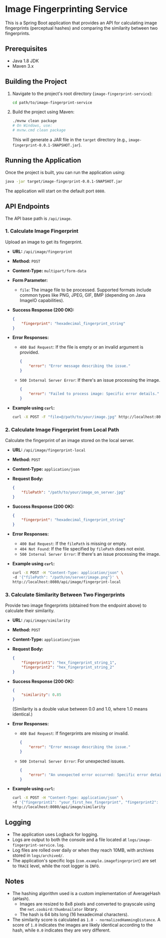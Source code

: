 # Image Fingerprinting Service

This is a Spring Boot application that provides an API for calculating image fingerprints (perceptual hashes) and comparing the similarity between two fingerprints.

## Prerequisites

- Java 1.8 JDK
- Maven 3.x

## Building the Project

1.  Navigate to the project's root directory (`image-fingerprint-service`):
    ```bash
    cd path/to/image-fingerprint-service
    ```

2.  Build the project using Maven:
    ```bash
    ./mvnw clean package
    # On Windows, use:
    # mvnw.cmd clean package
    ```
    This will generate a JAR file in the `target` directory (e.g., `image-fingerprint-0.0.1-SNAPSHOT.jar`).

## Running the Application

Once the project is built, you can run the application using:

```bash
java -jar target/image-fingerprint-0.0.1-SNAPSHOT.jar
```

The application will start on the default port `8080`.

## API Endpoints

The API base path is `/api/image`.

### 1. Calculate Image Fingerprint

Upload an image to get its fingerprint.

-   **URL:** `/api/image/fingerprint`
-   **Method:** `POST`
-   **Content-Type:** `multipart/form-data`
-   **Form Parameter:**
    -   `file`: The image file to be processed. Supported formats include common types like PNG, JPEG, GIF, BMP (depending on Java ImageIO capabilities).

-   **Success Response (200 OK):**
    ```json
    {
        "fingerprint": "hexadecimal_fingerprint_string"
    }
    ```

-   **Error Responses:**
    -   `400 Bad Request`: If the file is empty or an invalid argument is provided.
        ```json
        {
            "error": "Error message describing the issue."
        }
        ```
    -   `500 Internal Server Error`: If there's an issue processing the image.
        ```json
        {
            "error": "Failed to process image: Specific error details."
        }
        ```

-   **Example using `curl`:**
    ```bash
    curl -X POST -F "file=@/path/to/your/image.jpg" http://localhost:8080/api/image/fingerprint
    ```

### 2. Calculate Image Fingerprint from Local Path

Calculate the fingerprint of an image stored on the local server.

-   **URL:** `/api/image/fingerprint-local`
-   **Method:** `POST`
-   **Content-Type:** `application/json`
-   **Request Body:**
    ```json
    {
        "filePath": "/path/to/your/image_on_server.jpg"
    }
    ```

-   **Success Response (200 OK):**
    ```json
    {
        "fingerprint": "hexadecimal_fingerprint_string"
    }
    ```

-   **Error Responses:**
    -   `400 Bad Request`: If the `filePath` is missing or empty.
    -   `404 Not Found`: If the file specified by `filePath` does not exist.
    -   `500 Internal Server Error`: If there's an issue processing the image.

-   **Example using `curl`:**
    ```bash
    curl -X POST -H "Content-Type: application/json" \
    -d '{"filePath": "/path/on/server/image.png"}' \
    http://localhost:8080/api/image/fingerprint-local
    ```

### 3. Calculate Similarity Between Two Fingerprints

Provide two image fingerprints (obtained from the endpoint above) to calculate their similarity.

-   **URL:** `/api/image/similarity`
-   **Method:** `POST`
-   **Content-Type:** `application/json`
-   **Request Body:**
    ```json
    {
        "fingerprint1": "hex_fingerprint_string_1",
        "fingerprint2": "hex_fingerprint_string_2"
    }
    ```

-   **Success Response (200 OK):**
    ```json
    {
        "similarity": 0.85
    }
    ```
    (Similarity is a double value between 0.0 and 1.0, where 1.0 means identical.)

-   **Error Responses:**
    -   `400 Bad Request`: If fingerprints are missing or invalid.
        ```json
        {
            "error": "Error message describing the issue."
        }
        ```
    -   `500 Internal Server Error`: For unexpected issues.
        ```json
        {
            "error": "An unexpected error occurred: Specific error details."
        }
        ```

-   **Example using `curl`:**
    ```bash
    curl -X POST -H "Content-Type: application/json" \
    -d '{"fingerprint1": "your_first_hex_fingerprint", "fingerprint2": "your_second_hex_fingerprint"}' \
    http://localhost:8080/api/image/similarity
    ```

## Logging

-   The application uses Logback for logging.
-   Logs are output to both the console and a file located at `logs/image-fingerprint-service.log`.
-   Log files are rolled over daily or when they reach 10MB, with archives stored in `logs/archived/`.
-   The application's specific logs (`com.example.imagefingerprint`) are set to `TRACE` level, while the root logger is `INFO`.

## Notes

-   The hashing algorithm used is a custom implementation of AverageHash (aHash).
    -   Images are resized to 8x8 pixels and converted to grayscale using the `net.coobird:thumbnailator` library.
    -   The hash is 64 bits long (16 hexadecimal characters).
-   The similarity score is calculated as `1.0 - normalizedHammingDistance`. A score of `1.0` indicates the images are likely identical according to the hash, while `0.0` indicates they are very different.
